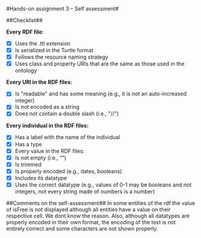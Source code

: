#Hands-on assignment 3 – Self assessment#

##Checklist##

**Every RDF file:**

- [X] Uses the .ttl extension
- [X] Is serialized in the Turtle format
- [X] Follows the resource naming strategy
- [X] Uses class and property URIs that are the same as those used in the ontology

**Every URI in the RDF files:**

- [X] Is "readable" and has some meaning (e.g., it is not an auto-increased integer) 
- [X] Is not encoded as a string
- [X] Does not contain a double slash (i.e., "//")

**Every individual in the RDF files:**

- [X] Has a label with the name of the individual
- [X] Has a type
- [X] Every value in the RDF files:
- [X] Is not empty (i.e., “”)
- [X] Is trimmed
- [X] Is properly encoded (e.g., dates, booleans)
- [X] Includes its datatype
- [X] Uses the correct datatype (e.g., values of 0-1 may be booleans and not integers, not every string made of numbers is a number) 

##Comments on the self-assessment##
In some entities of the rdf the value of isFree is not displayed although all entities have a value on their respective cell. We dont know the reason. Also, although all datatypes are properly encoded in their own format, the encoding of the text is not entirely correct and some characters are not shown properly.
